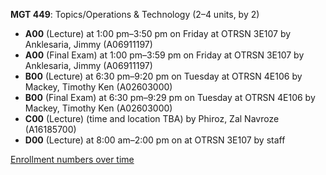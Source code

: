 **MGT 449**: Topics/Operations & Technology (2–4 units, by 2)

- **A00** (Lecture) at 1:00 pm–3:50 pm on Friday at OTRSN 3E107 by Anklesaria, Jimmy (A06911197)
- **A00** (Final Exam) at 1:00 pm–3:59 pm on Friday at OTRSN 3E107 by Anklesaria, Jimmy (A06911197)
- **B00** (Lecture) at 6:30 pm–9:20 pm on Tuesday at OTRSN 4E106 by Mackey, Timothy Ken (A02603000)
- **B00** (Final Exam) at 6:30 pm–9:29 pm on Tuesday at OTRSN 4E106 by Mackey, Timothy Ken (A02603000)
- **C00** (Lecture) (time and location TBA) by Phiroz, Zal Navroze (A16185700)
- **D00** (Lecture) at 8:00 am–2:00 pm on  at OTRSN 3E107 by staff

[Enrollment numbers over time](./MGT449.tsv)
